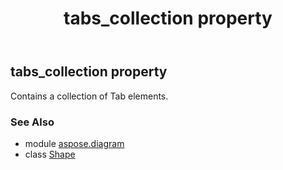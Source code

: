﻿---
title: tabs_collection property
second_title: Aspose.Diagram for Python via .NET API References
description: 
type: docs
weight: 880
url: /python-net/aspose.diagram/shape/tabs_collection/
is_root: false
---

## tabs_collection property


Contains a collection of Tab elements.

### See Also
* module [aspose.diagram](../../)
* class [Shape](/diagram/python-net/aspose.diagram/shape)
